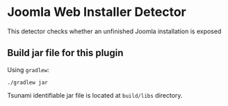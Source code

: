 # Joomla Web Installer Detector

This detector checks whether an unfinished Joomla installation is exposed

## Build jar file for this plugin

Using `gradlew`:

```shell
./gradlew jar
```

Tsunami identifiable jar file is located at `build/libs` directory.
